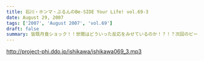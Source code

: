 ```yaml
---
title: 石川・ホンマ・ぶるんのBe-SIDE Your Life! vol.69-3
date: August 29, 2007
tags: ['2007', 'August 2007', 'vol.69']
draft: false
summary: 皆既月食ショック！！世間はどういった反応をみせているのか！？！？次回のビーサイは、LUNASEAについての熱い思いがくどいくらいに聴けそう！！知らない人は良〜く予習しておくように〜〜。NAMAE
---
```


http://project-phi.ddo.jp/ishikawa/ishikawa069_3.mp3